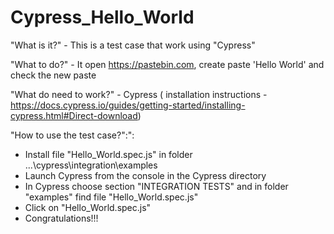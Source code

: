 # Cypress_Hello_World 

"What is it?" - This is a test case that work using "Cypress"

"What to do?" - It open https://pastebin.com, create paste 'Hello World' and check the new paste

"What do need to work?" - Cypress ( installation instructions - https://docs.cypress.io/guides/getting-started/installing-cypress.html#Direct-download)

"How to use the test case?":":
- Install file "Hello_World.spec.js" in folder ...\cypress\integration\examples
- Launch Cypress from the console in the Cypress directory
- In Cypress choose section "INTEGRATION TESTS" and in folder "examples" find file "Hello_World.spec.js"
- Click on "Hello_World.spec.js"
- Congratulations!!!
